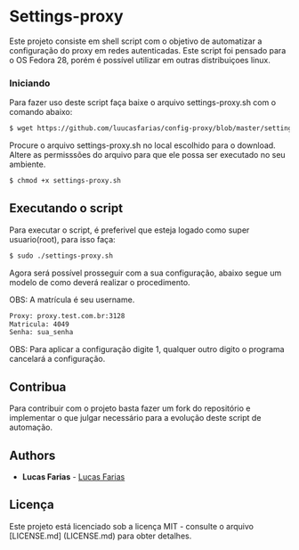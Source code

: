 # Settings-proxy

Este projeto consiste em shell script com o objetivo de automatizar a configuração do proxy em redes autenticadas. Este script foi pensado para o OS Fedora 28, porém é possível utilizar em outras distribuiçoes linux.

### Iniciando

Para fazer uso deste script faça baixe o arquivo settings-proxy.sh com o comando abaixo:

```sh
$ wget https://github.com/luucasfarias/config-proxy/blob/master/settings-proxy.sh
```

Procure o arquivo settings-proxy.sh no local escolhido para o download. Altere as permisssões do arquivo para que ele possa ser executado no seu ambiente.

```sh
$ chmod +x settings-proxy.sh
```
## Executando o script

Para executar o script, é preferivel que esteja logado como super usuario(root), para isso faça:

```sh
$ sudo ./settings-proxy.sh
```

Agora será possível prosseguir com a sua configuração, abaixo segue um modelo de como deverá realizar o procedimento.

OBS: A matrícula é seu username.

```sh
Proxy: proxy.test.com.br:3128
Matricula: 4049
Senha: sua_senha
```
OBS: Para aplicar a configuração digite 1, qualquer outro digito o programa cancelará a configuração.


## Contribua

Para contribuir com o projeto basta fazer um fork do repositório e implementar o que julgar necessário para a evolução deste script de automação.


## Authors

* **Lucas Farias** - [Lucas Farias](https://github.com/luucasfarias)


## Licença

Este projeto está licenciado sob a licença MIT - consulte o arquivo [LICENSE.md] (LICENSE.md) para obter detalhes.